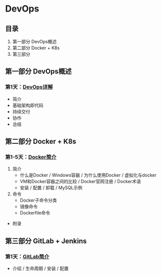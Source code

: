 # DevOps

## 目录

1. 第一部分 DevOps概述
2. 第二部分 Docker + K8s
3. 第三部分

## 第一部分 DevOps概述

### 第1天：[DevOps详解](1.1_DevOps详解.md)

- 简介
- 基础架构即代码
- 持续交付
- 协作
- 总结

## 第二部分 Docker + K8s

### 第1-5天：[Docker简介](./2.1_Docker.md)

1. 简介
   - 什么是Docker / Windows容器 / 为什么使用Docker / 虚拟化与docker
   - VM和Docker容器之间的比较 / Docker官网注册 / Docker术语
   - 安装 / 配置 / 卸载 / MySQL示例
2. 命令
   - Docker子命令分类
   - 镜像命令
   - Dockerfile命令

- 附录

## 第三部分 GitLab + Jenkins

### 第1天：[GitLab简介](./3.1_Gitlab.md)

- 介绍 / 生命周期 / 安装 / 配置
